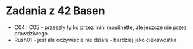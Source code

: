 # Zadania z 42 Basen

- C04 i C05 - przeszły tylko przez mini moulinette,
 ale jeszcze nie przez prawdziwego.
- Rush01 - jest ale oczywiście nie działa - bardziej jako ciekawostka